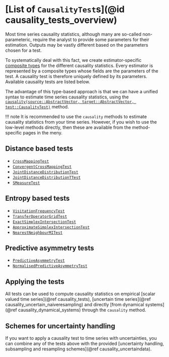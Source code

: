 # [List of `CausalityTest`s](@id causality_tests_overview)

Most time series causality statistics, although many are so-called non-parameteric,
require the analyst to provide some parameters for their estimation. Outputs 
may be vastly different based on the parameters chosen for a test.

To systematically deal with this fact, we create estimator-specific
[composite types](https://docs.julialang.org/en/v1/manual/types/#Composite-Types-1) for 
the different causality statistics. Every estimator is represented by a composite types
whose fields are the parameters of the test. A causality test is therefore uniquely defined 
by its parameters. Available causality tests are listed below.

The advantage of this type-based approach is that we can have a unified syntax to 
estimate time series causality statistics, using the [`causality(source::AbstractVector, target::AbstractVector, test::CausalityTest)`](@ref) method.

!!! note
    It is recommended to use the `causality` methods to estimate causality statistics from 
    your time series. However, if you wish to use the low-level methods directly, then these
    are available from the method-specific pages in the meny.

## Distance based tests

- [`CrossMappingTest`](@ref)
- [`ConvergentCrossMappingTest`](@ref)
- [`JointDistanceDistributionTest`](@ref)
- [`JointDistanceDistributionTTest`](@ref)
- [`SMeasureTest`](@ref)

## Entropy based tests

- [`VisitationFrequencyTest`](@ref)
- [`TransferOperatorGridTest`](@ref)
- [`ExactSimplexIntersectionTest`](@ref)
- [`ApproximateSimplexIntersectionTest`](@ref)
- [`NearestNeighbourMITest`](@ref)

## Predictive asymmetry tests

- [`PredictiveAsymmetryTest`](@ref)
- [`NormalisedPredictiveAsymmetryTest`](@ref)

## Applying the tests

All tests can be used to compute causality statistics on empirical 
[scalar valued time series](@ref causality_tests), 
[uncertain time series](@ref causality_uncertain_naiveresampling) and directly 
[from dynamical systems](@ref causality_dynamical_systems) through the `causality` method.

## Schemes for uncertainty handling

If you want to apply a causality test to time series with uncertainties, you can combine any of the
tests above with the provided [uncertainty handling, subsampling and resampling schemes](@ref causality_uncertaindata).
